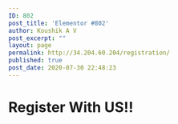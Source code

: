 ```yaml
---
ID: 802
post_title: 'Elementor #802'
author: Koushik A V
post_excerpt: ""
layout: page
permalink: http://34.204.60.204/registration/
published: true
post_date: 2020-07-30 22:48:23
---
```

<h1>Register With US!!</h1>